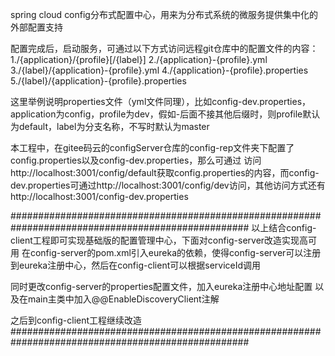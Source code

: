 spring cloud config分布式配置中心，用来为分布式系统的微服务提供集中化的外部配置支持

配置完成后，启动服务，可通过以下方式访问远程git仓库中的配置文件的内容：
1./{application}/{profile}[/{label}]
2./{application}-{profile}.yml
3./{label}/{application}-{profile}.yml
4./{application}-{profile}.properties
5./{label}/{application}-{profile}.properties

这里举例说明properties文件（yml文件同理），比如config-dev.properties，application为config，profile为dev，假如-后面不接其他后缀时，则profile默认为default，label为分支名称，不写时默认为master

本工程中，在gitee码云的configServer仓库的config-rep文件夹下配置了config.properties以及config-dev.properties，那么可通过
访问http://localhost:3001/config/default获取config.properties的内容，而config-dev.properties可通过http://localhost:3001/config/dev访问，其他访问方式还有http://localhost:3001/config-dev.properties


###################################################################################################
以上结合config-client工程即可实现基础版的配置管理中心，下面对config-server改造实现高可用
在config-server的pom.xml引入eureka的依赖，使得config-server可以注册到eureka注册中心，然后在config-client可以根据serviceId调用


同时更改config-server的properties配置文件，加入eureka注册中心地址配置
以及在main主类中加入@@EnableDiscoveryClient注解

之后到config-client工程继续改造
###################################################################################################